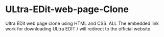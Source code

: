 # ULtra-EDit-web-page-Clone
Ultra EDit web page clone using HTML and CSS. ALL The embedded link work for downloading ULtra EDIT / will redirect to the official website. 
